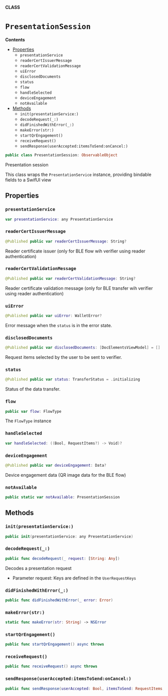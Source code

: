 **CLASS**

# `PresentationSession`

**Contents**

- [Properties](#properties)
  - `presentationService`
  - `readerCertIssuerMessage`
  - `readerCertValidationMessage`
  - `uiError`
  - `disclosedDocuments`
  - `status`
  - `flow`
  - `handleSelected`
  - `deviceEngagement`
  - `notAvailable`
- [Methods](#methods)
  - `init(presentationService:)`
  - `decodeRequest(_:)`
  - `didFinishedWithError(_:)`
  - `makeError(str:)`
  - `startQrEngagement()`
  - `receiveRequest()`
  - `sendResponse(userAccepted:itemsToSend:onCancel:)`

```swift
public class PresentationSession: ObservableObject
```

Presentation session

This class wraps the ``PresentationService`` instance, providing bindable fields to a SwifUI view

## Properties
### `presentationService`

```swift
var presentationService: any PresentationService
```

### `readerCertIssuerMessage`

```swift
@Published public var readerCertIssuerMessage: String?
```

Reader certificate issuer (only for BLE flow wih verifier using reader authentication)

### `readerCertValidationMessage`

```swift
@Published public var readerCertValidationMessage: String?
```

Reader certificate validation message (only for BLE transfer wih verifier using reader authentication)

### `uiError`

```swift
@Published public var uiError: WalletError?
```

Error message when the ``status`` is in the error state.

### `disclosedDocuments`

```swift
@Published public var disclosedDocuments: [DocElementsViewModel] = []
```

Request items selected by the user to be sent to verifier.

### `status`

```swift
@Published public var status: TransferStatus = .initializing
```

Status of the data transfer.

### `flow`

```swift
public var flow: FlowType
```

The ``FlowType`` instance

### `handleSelected`

```swift
var handleSelected: ((Bool, RequestItems?) -> Void)?
```

### `deviceEngagement`

```swift
@Published public var deviceEngagement: Data?
```

Device engagement data (QR image data for the BLE flow)

### `notAvailable`

```swift
public static var notAvailable: PresentationSession
```

## Methods
### `init(presentationService:)`

```swift
public init(presentationService: any PresentationService)
```

### `decodeRequest(_:)`

```swift
public func decodeRequest(_ request: [String: Any])
```

Decodes a presentation request
- Parameter request: Keys are defined in the ``UserRequestKeys``

### `didFinishedWithError(_:)`

```swift
public func didFinishedWithError(_ error: Error)
```

### `makeError(str:)`

```swift
static func makeError(str: String) -> NSError
```

### `startQrEngagement()`

```swift
public func startQrEngagement() async throws
```

### `receiveRequest()`

```swift
public func receiveRequest() async throws
```

### `sendResponse(userAccepted:itemsToSend:onCancel:)`

```swift
public func sendResponse(userAccepted: Bool, itemsToSend: RequestItems, onCancel: (() -> Void)?) async throws
```
